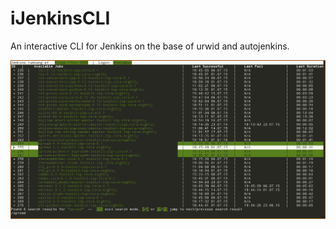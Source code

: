 # iJenkinsCLI
An interactive CLI for Jenkins on the base of urwid and autojenkins.

![Example Image](images/ijencinscli.png?raw=true)
